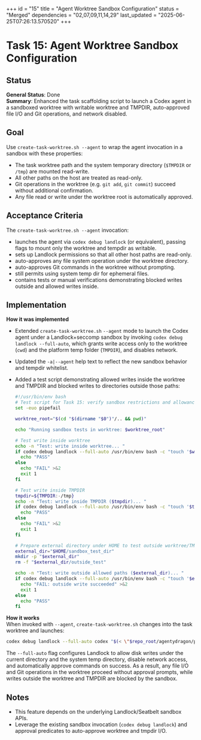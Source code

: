 +++
id = "15"
title = "Agent Worktree Sandbox Configuration"
status = "Merged"
dependencies = "02,07,09,11,14,29"
last_updated = "2025-06-25T07:26:13.570520"
+++

# Task 15: Agent Worktree Sandbox Configuration

## Status

**General Status**: Done  
**Summary**: Enhanced the task scaffolding script to launch a Codex agent in a sandboxed worktree with writable worktree and TMPDIR, auto-approved file I/O and Git operations, and network disabled.

## Goal

Use `create-task-worktree.sh --agent` to wrap the agent invocation in a sandbox with these properties:
- The task worktree path and the system temporary directory (`$TMPDIR` or `/tmp`) are mounted read-write.
- All other paths on the host are treated as read-only.
- Git operations in the worktree (e.g. `git add`, `git commit`) succeed without additional confirmation.
- Any file read or write under the worktree root is automatically approved.

## Acceptance Criteria

The `create-task-worktree.sh --agent` invocation:
- launches the agent via `codex debug landlock` (or equivalent), passing flags to mount only the worktree and tempdir as writable.
- sets up Landlock permissions so that all other host paths are read-only.
- auto-approves any file system operation under the worktree directory.
- auto-approves Git commands in the worktree without prompting.
- still permits using system temp dir for ephemeral files.
- contains tests or manual verifications demonstrating blocked writes outside and allowed writes inside.

## Implementation

**How it was implemented**  
- Extended `create-task-worktree.sh` `--agent` mode to launch the Codex agent under a Landlock+seccomp sandbox by invoking `codex debug landlock --full-auto`, which grants write access only to the worktree (`cwd`) and the platform temp folder (`TMPDIR`), and disables network.  
- Updated the `-a|--agent` help text to reflect the new sandbox behavior and tempdir whitelist.  
- Added a test script demonstrating allowed writes inside the worktree and TMPDIR and blocked writes to directories outside those paths:

  ```bash
  #!/usr/bin/env bash
  # Test script for Task 15: verify sandbox restrictions and allowances
  set -euo pipefail

  worktree_root="$(cd "$(dirname "$0")"/.. && pwd)"

  echo "Running sandbox tests in worktree: $worktree_root"

  # Test write inside worktree
  echo -n "Test: write inside worktree... "
  if codex debug landlock --full-auto /usr/bin/env bash -c "touch '$worktree_root/inside_test'"; then
    echo "PASS"
  else
    echo "FAIL" >&2
    exit 1
  fi

  # Test write inside TMPDIR
  tmpdir=${TMPDIR:-/tmp}
  echo -n "Test: write inside TMPDIR ($tmpdir)... "
  if codex debug landlock --full-auto /usr/bin/env bash -c "touch '$tmpdir/tmp_test'"; then
    echo "PASS"
  else
    echo "FAIL" >&2
    exit 1
  fi

  # Prepare external directory under HOME to test outside worktree/TMPDIR
  external_dir="$HOME/sandbox_test_dir"
  mkdir -p "$external_dir"
  rm -f "$external_dir/outside_test"

  echo -n "Test: write outside allowed paths ($external_dir)... "
  if codex debug landlock --full-auto /usr/bin/env bash -c "touch '$external_dir/outside_test'"; then
    echo "FAIL: outside write succeeded" >&2
    exit 1
  else
    echo "PASS"
  fi
  ```

**How it works**  
When invoked with `--agent`, `create-task-worktree.sh` changes into the task worktree and launches:

```bash
codex debug landlock --full-auto codex "$(< \"$repo_root/agentydragon/prompts/developer.md\")"
```

The `--full-auto` flag configures Landlock to allow disk writes under the current directory and the system temp directory, disable network access, and automatically approve commands on success. As a result, any file I/O and Git operations in the worktree proceed without approval prompts, while writes outside the worktree and TMPDIR are blocked by the sandbox.

## Notes

- This feature depends on the underlying Landlock/Seatbelt sandbox APIs.  
- Leverage the existing sandbox invocation (`codex debug landlock`) and approval predicates to auto-approve worktree and tmpdir I/O.

